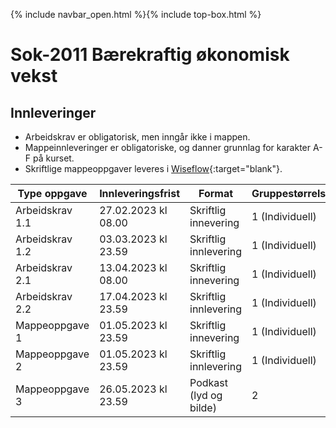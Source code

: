 {% include navbar_open.html %}{% include top-box.html %}
# Sok-2011 Bærekraftig økonomisk vekst

## Innleveringer 

- Arbeidskrav er obligatorisk, men inngår ikke i mappen.
- Mappeinnleveringer er obligatoriske, og danner grunnlag for karakter A-F på kurset.
- Skriftlige mappeoppgaver leveres i [Wiseflow](https://europe.wiseflow.net/participant/){:target="blank"}. 


| Type oppgave                       | Innleveringsfrist  | Format                 | Gruppestørrelse | Ressurser |
|------------------------------------|--------------------|------------------------|-----------------|-----------|
|Arbeidskrav 1.1                     | 27.02.2023 kl 08.00| Skriftlig innevering   | 1 (Individuell) | kommer    |
|Arbeidskrav 1.2                     | 03.03.2023 kl 23.59| Skriftlig innlevering  | 1 (Individuell) | kommer    |
|Arbeidskrav 2.1                     | 13.04.2023 kl 08.00| Skriftlig innevering   | 1 (Individuell) | kommer    |
|Arbeidskrav 2.2                     | 17.04.2023 kl 23.59| Skriftlig innlevering  | 1 (Individuell) | kommer    |
|Mappeoppgave 1                      | 01.05.2023 kl 23.59| Skriftlig innevering   | 1 (Individuell) | kommer    |
|Mappeoppgave 2                      | 01.05.2023 kl 23.59| Skriftlig innlevering  | 1 (Individuell) | kommer    |
|Mappeoppgave 3                      | 26.05.2023 kl 23.59| Podkast (lyd og bilde) | 2               | kommer    |



